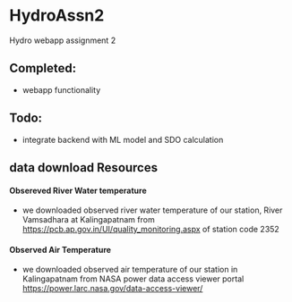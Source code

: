 # HydroAssn2
Hydro webapp assignment 2
## Completed:
- webapp functionality

## Todo:
- integrate backend with ML model and SDO calculation

## data download Resources
#### Obsereved River Water temperature
- we downloaded observed river water temperature of our station, River Vamsadhara at
Kalingapatnam from https://pcb.ap.gov.in/UI/quality_monitoring.aspx of station code 2352

#### Observed Air Temperature
- we downloaded observed air temperature of our station in Kalingapatnam from NASA power data access viewer portal https://power.larc.nasa.gov/data-access-viewer/

